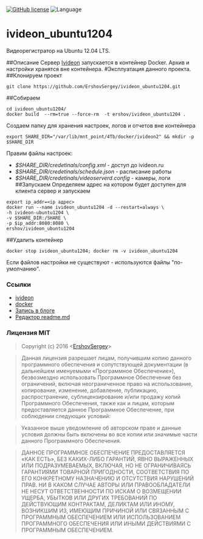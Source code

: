 [![GitHub license](https://img.shields.io/badge/license-MIT-blue.svg)](https://raw.githubusercontent.com/github.com/ErshovSergey/master/LICENSE) ![Language](https://img.shields.io/badge/language-bash-yellowgreen.svg)
# ivideon_ubuntu1204
Видеорегистратор на Ubuntu 12.04 LTS.

##Описание
Сервер   [Ivideon](https://www.ivideon.com/) запускается в контейнер Docker. Архив и настройки хранятся вне контейнера.
#Эксплуатация данного проекта.
##Клонируем проект
```shell
git clone https://github.com/ErshovSergey/ivideon_ubuntu1204.git
```
##Собираем
```shell
cd ivideon_ubuntu1204/
docker build  --rm=true --force-rm  -t ershov/ivideon_ubuntu1204 .
```
Создаем папку для хранения настроек, логов и отчетов вне контейнера
```shell
export SHARE_DIR="/var/lib/mnt_point/4Tb/docker/ivideon2" && mkdir -p $SHARE_DIR
```
Правим файлы настроек:
 - *$SHARE_DIR/credetinals/config.xml* - доступ до ivideon.ru
 - *$SHARE_DIR/credetinals/schedule.json* - расписание работы
 - *$SHARE_DIR/credetinals/videoserverd.config* - камеры, логи
##Запускаем
Определяем адрес на котором будет доступен для клиента сервер и запускаем
```shell
export ip_addr=<ip адрес>
docker run --name ivideon_ubuntu1204 -d --restart=always \
-h ivideon-ubuntu1204 \
-v $SHARE_DIR:/SHARE \
-p $ip_addr:8080:8080 \
ershov/ivideon_ubuntu1204
```
##Удалить контейнер
```shell
docker stop ivideon_ubuntu1204; docker rm -v ivideon_ubuntu1204
```
Если файлов настройки не существуют - используются файлы "по-умолчанию".
### <i class="icon-upload"></i>Ссылки
 - [ivideon](https://www.ivideon.com/)
 - [docker](https://www.docker.com/)
 - [Запись в блоге](https://)
 - [Редактор readme.md](https://stackedit.io/)

### <i class="icon-refresh"></i>Лицензия MIT

> Copyright (c) 2016 &lt;[ErshovSergey](http://github.com/ErshovSergey/)&gt;

> Данная лицензия разрешает лицам, получившим копию данного программного обеспечения и сопутствующей документации (в дальнейшем именуемыми «Программное Обеспечение»), безвозмездно использовать Программное Обеспечение без ограничений, включая неограниченное право на использование, копирование, изменение, добавление, публикацию, распространение, сублицензирование и/или продажу копий Программного Обеспечения, также как и лицам, которым предоставляется данное Программное Обеспечение, при соблюдении следующих условий:

> Указанное выше уведомление об авторском праве и данные условия должны быть включены во все копии или значимые части данного Программного Обеспечения.

> ДАННОЕ ПРОГРАММНОЕ ОБЕСПЕЧЕНИЕ ПРЕДОСТАВЛЯЕТСЯ «КАК ЕСТЬ», БЕЗ КАКИХ-ЛИБО ГАРАНТИЙ, ЯВНО ВЫРАЖЕННЫХ ИЛИ ПОДРАЗУМЕВАЕМЫХ, ВКЛЮЧАЯ, НО НЕ ОГРАНИЧИВАЯСЬ ГАРАНТИЯМИ ТОВАРНОЙ ПРИГОДНОСТИ, СООТВЕТСТВИЯ ПО ЕГО КОНКРЕТНОМУ НАЗНАЧЕНИЮ И ОТСУТСТВИЯ НАРУШЕНИЙ ПРАВ. НИ В КАКОМ СЛУЧАЕ АВТОРЫ ИЛИ ПРАВООБЛАДАТЕЛИ НЕ НЕСУТ ОТВЕТСТВЕННОСТИ ПО ИСКАМ О ВОЗМЕЩЕНИИ УЩЕРБА, УБЫТКОВ ИЛИ ДРУГИХ ТРЕБОВАНИЙ ПО ДЕЙСТВУЮЩИМ КОНТРАКТАМ, ДЕЛИКТАМ ИЛИ ИНОМУ, ВОЗНИКШИМ ИЗ, ИМЕЮЩИМ ПРИЧИНОЙ ИЛИ СВЯЗАННЫМ С ПРОГРАММНЫМ ОБЕСПЕЧЕНИЕМ ИЛИ ИСПОЛЬЗОВАНИЕМ ПРОГРАММНОГО ОБЕСПЕЧЕНИЯ ИЛИ ИНЫМИ ДЕЙСТВИЯМИ С ПРОГРАММНЫМ ОБЕСПЕЧЕНИЕМ.

